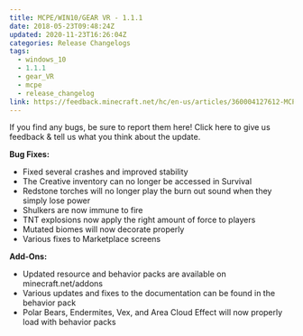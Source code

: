 ```yaml
---
title: MCPE/WIN10/GEAR VR - 1.1.1
date: 2018-05-23T09:48:24Z
updated: 2020-11-23T16:26:04Z
categories: Release Changelogs
tags:
  - windows_10
  - 1.1.1
  - gear_VR
  - mcpe
  - release_changelog
link: https://feedback.minecraft.net/hc/en-us/articles/360004127612-MCPE-WIN10-GEAR-VR-1-1-1
---
```


If you find any bugs, be sure to report them here! Click here to give us feedback & tell us what you think about the update.

  
**Bug Fixes:**

- Fixed several crashes and improved stability
- The Creative inventory can no longer be accessed in Survival
- Redstone torches will no longer play the burn out sound when they simply lose power
- Shulkers are now immune to fire
- TNT explosions now apply the right amount of force to players
- Mutated biomes will now decorate properly
- Various fixes to Marketplace screens

  
**Add-Ons:**

- Updated resource and behavior packs are available on minecraft.net/addons
- Various updates and fixes to the documentation can be found in the behavior pack
- Polar Bears, Endermites, Vex, and Area Cloud Effect will now properly load with behavior packs
